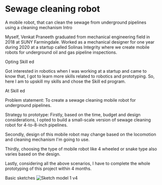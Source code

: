 # Sewage cleaning robot
 A mobile robot, that can clean the sewage from underground pipelines using a cleaning mechanism
Intro 

Myself, Venkat Praneeth graduated from mechanical engineering field in 2018 at SUNY Farmingdale. Worked as a mechanical designer for one year during 2020 at a startup called Solinas Integrity where we create mobile robots for underground oil and gas pipeline inspections. 

Opting Skill ed 

Got interested in robotics when I was working at a startup and came to know that, I got to learn more skills related to robotics and prototyping. So, here I am to upskill my skills and chose the Skill ed program. 

At Skill ed 

Problem statement: To create a sewage cleaning mobile robot for underground pipelines. 

Strategy to prototype: Firstly, based on the time, budget and design considerations, I opted to build a small-scale version of sewage cleaning robot for 4-to-8-inch pipelines.  

Secondly, design of this mobile robot may change based on the locomotion and cleaning mechanism I'm going to use.  

Thirdly, choosing the type of mobile robot like 4 wheeled or snake type also varies based on the design. 

Lastly, considering all the above scenarios, I have to complete the whole prototyping of this project within 4 months.

Basic sketches
![Sketch model 1 v4](https://user-images.githubusercontent.com/111192825/184883052-52867378-3d41-4b4d-9518-f2fbecef9a40.png)


 

 
